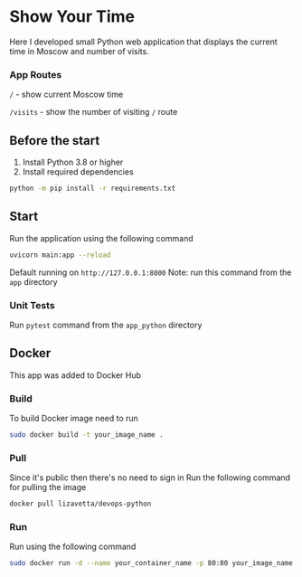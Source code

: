 # Show Your Time

Here I developed small Python web application that displays the current time in Moscow and number of visits.

### App Routes
`/` - show current Moscow time

`/visits` - show the number of visiting `/` route

## Before the start

1. Install Python 3.8 or higher
2. Install required dependencies
```bash
python -m pip install -r requirements.txt
```

## Start
Run the application using the following command
```bash
uvicorn main:app --reload
```
Default running on `http://127.0.0.1:8000`
Note: run this command from the `app` directory

### Unit Tests
Run `pytest` command from the `app_python` directory

## Docker

This app was added to Docker Hub

### Build

To build Docker image need to run
```bash
sudo docker build -t your_image_name .
```

### Pull

Since it's public then there's no need to sign in
Run the following command for pulling the image
```bash
docker pull lizavetta/devops-python
```

### Run

Run using the following command
```bash
sudo docker run -d --name your_container_name -p 80:80 your_image_name
```